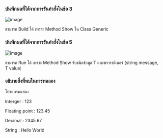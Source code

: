 ### บันทึกผลที่ได้จากการรันคำสั่งในข้อ 3 
![image](https://github.com/Chaiyapa/03376836-OOP-2566-Lab-14/assets/144195729/ee5cb1dc-08ab-4900-baa2-f8792b5b8a61)

สามารถ Build ได้ เพราะ Method Show ใน Class Generic
### บันทึกผลที่ได้จากการรันคำสั่งในข้อ 5
![image](https://github.com/Chaiyapa/03376836-OOP-2566-Lab-14/assets/144195729/e6107fa9-fa9d-4f22-b10b-1ccbe5835413)

สามารถ Run ได้ เพราะ Method Show รับชนิดข้อมูล T และพรารามิเตอร์ (string message, T value)
### อธิบายสิ่งที่พบในการทดลอง
โปรแกรมแสดง

Interger : 123

Floating point : 123.45

Decimal : 2345.67

String : Hello World
